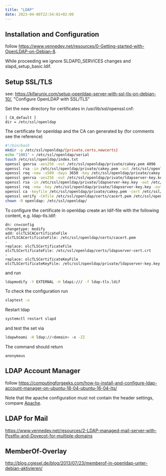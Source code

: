 ```yaml
---
title: "LDAP"
date: 2023-04-06T22:54:01+02:00
---
```


## Installation and Configuration

follow https://www.vennedey.net/resources/0-Getting-started-with-OpenLDAP-on-Debian-8.

While proceeding we ignore SLDAPD_SERVICES changes and slapd_setup_basic.ldif.

## Setup SSL/TLS

see: https://kifarunix.com/setup-openldap-server-with-ssl-tls-on-debian-10/, "Configure OpenLDAP with SSL/TLS"

Set the new directory for certificates in /usr/lib/ssl/openssl.cnf:
```
[ CA_default ]
dir = /etc/ssl/openldap
```

The certificate for openldap and the CA can generated by (for comments see the reference)

```bash
#!/bin/bash
mkdir -p /etc/ssl/openldap/{private,certs,newcerts}
echo "1001" > /etc/ssl/openldap/serial
touch /etc/ssl/openldap/index.txt
openssl genrsa -aes256 -out /etc/ssl/openldap/private/cakey.pem 4096
openssl rsa -in /etc/ssl/openldap/private/cakey.pem -out /etc/ssl/openldap/private/cakey.pem
openssl req -new -x509 -days 3650 -key /etc/ssl/openldap/private/cakey.pem -out /etc/ssl/openldap/certs/cacert.pem # TODO configure validity
openssl genrsa -aes256 -out /etc/ssl/openldap/private/ldapserver-key.key 4096
openssl rsa -in /etc/ssl/openldap/private/ldapserver-key.key -out /etc/ssl/openldap/private/ldapserver-key.key
openssl req -new -key /etc/ssl/openldap/private/ldapserver-key.key -out /etc/ssl/openldap/certs/ldapserver-cert.csr
openssl ca -keyfile /etc/ssl/openldap/private/cakey.pem -cert /etc/ssl/openldap/certs/cacert.pem -in /etc/ssl/openldap/certs/ldapserver-cert.csr -out /etc/ssl/openldap/certs/ldapserver-cert.crt
openssl verify -CAfile /etc/ssl/openldap/certs/cacert.pem /etc/ssl/openldap/certs/ldapserver-cert.crt
chown -R openldap: /etc/ssl/openldap/
```

To configure the certificate in openldap create an ldif-file with the following content, e.g. ldap-tls.ldif:
```
dn: cn=config
changetype: modify
add: olcTLSCACertificateFile
olcTLSCACertificateFile: /etc/ssl/openldap/certs/cacert.pem
-
replace: olcTLSCertificateFile
olcTLSCertificateFile: /etc/ssl/openldap/certs/ldapserver-cert.crt
-
replace: olcTLSCertificateKeyFile
olcTLSCertificateKeyFile: /etc/ssl/openldap/private/ldapserver-key.key
```

and run 

```bash
ldapmodify -Y EXTERNAL -H ldapi:/// -f ldap-tls.ldif
```

To check the configuration run
```bash
slaptest -u 
```

Restart ldap
```bash
systemctl restart slapd
```

and test the set via
```bash
ldapwhoami -H ldap://<domain> -x -ZZ
```
The command should return
```
anonymous
```

## LDAP Account Manager

follow https://computingforgeeks.com/how-to-install-and-configure-ldap-account-manager-on-ubuntu-18-04-ubuntu-16-04-lts/

Note that the apache configuration must not contain the header settings, compare [Apache](/apache).

## LDAP for Mail

https://www.vennedey.net/resources/2-LDAP-managed-mail-server-with-Postfix-and-Dovecot-for-multiple-domains

## MemberOf-Overlay

http://blog.cgiesel.de/blog/2013/07/23/memberof-in-openldap-unter-debian-aktivieren/